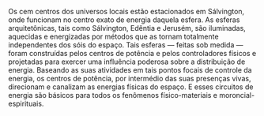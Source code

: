﻿Os cem centros dos universos locais estão estacionados em Sálvington, onde funcionam no centro exato de energia daquela esfera. As esferas arquitetônicas, tais como Sálvington, Edêntia e Jerusém, são iluminadas, aquecidas e energizadas por métodos que as tornam totalmente independentes dos sóis do espaço. Tais esferas — feitas sob medida — foram construídas pelos centros de potência e pelos controladores físicos e projetadas para exercer uma influência poderosa sobre a distribuição de energia. Baseando as suas atividades em tais pontos focais de controle da energia, os centros de potência, por intermédio das suas presenças vivas, direcionam e canalizam as energias físicas do espaço. E esses circuitos de energia são básicos para todos os fenômenos físico-materiais e moroncial-espirituais.